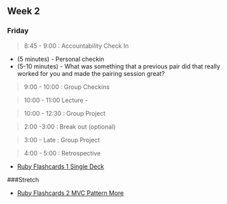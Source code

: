 ## Week 2

### Friday

> 8:45 - 9:00 : Accountability Check In

- (5 minutes) - Personal checkin
- (5-10 minutes) - What was something that a previous pair did that really worked for you and made the pairing session great?

> 9:00 - 10:00 : Group Checkins

> 10:00 - 11:00 Lecture - 

> 10:00 - 12:30 : Group Project 

> 2:00 -3:00 : Break out (optional)

> 3:00 - Late : Group Project

> 4:00 - 5:00 : Retrospective

- [Ruby Flashcards 1 Single Deck](https://github.com/sea-lions-2014/ruby-flashcards-1-single-deck-challenge)

###Stretch

- [Ruby Flashcards 2 MVC Pattern More]()
